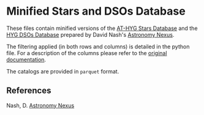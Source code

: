 # Minified Stars and DSOs Database 
These files contain minified versions of the [AT-HYG Stars Database](https://github.com/astronexus/ATHYG-Database) and the [HYG DSOs Database](https://github.com/astronexus/HYG-Database) prepared by David Nash's [Astronomy Nexus](https://www.astronexus.com/hyg).

The filtering applied (in both rows and columns) is detailed in the python file. For a description of the columns please refer to the [original documentation](https://www.astronexus.com/hyg). 

The catalogs are provided in `parquet` format. 


## References
Nash, D. [Astronomy Nexus](https://www.astronexus.com/hyg)
